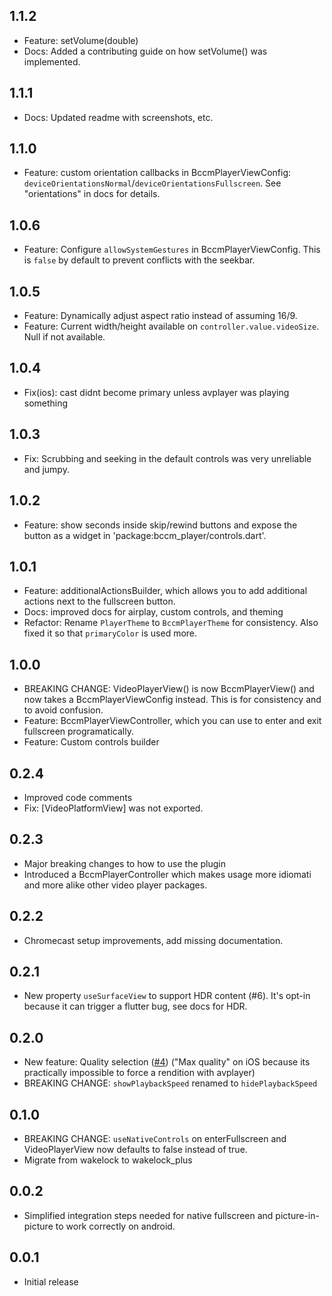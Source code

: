 ## 1.1.2

- Feature: setVolume(double)
- Docs: Added a contributing guide on how setVolume() was implemented.

## 1.1.1

- Docs: Updated readme with screenshots, etc.

## 1.1.0

- Feature: custom orientation callbacks in BccmPlayerViewConfig: `deviceOrientationsNormal`/`deviceOrientationsFullscreen`. See "orientations" in docs for details.

## 1.0.6

- Feature: Configure `allowSystemGestures` in BccmPlayerViewConfig. This is `false` by default to prevent conflicts with the seekbar.

## 1.0.5

- Feature: Dynamically adjust aspect ratio instead of assuming 16/9.
- Feature: Current width/height available on `controller.value.videoSize`. Null if not available.

## 1.0.4

- Fix(ios): cast didnt become primary unless avplayer was playing something

## 1.0.3

- Fix: Scrubbing and seeking in the default controls was very unreliable and jumpy.

## 1.0.2

- Feature: show seconds inside skip/rewind buttons and expose the button as a widget in 'package:bccm_player/controls.dart'.

## 1.0.1

- Feature: additionalActionsBuilder, which allows you to add additional actions next to the fullscreen button.
- Docs: improved docs for airplay, custom controls, and theming
- Refactor: Rename `PlayerTheme` to `BccmPlayerTheme` for consistency. Also fixed it so that `primaryColor` is used more.

## 1.0.0

- BREAKING CHANGE: VideoPlayerView() is now BccmPlayerView() and now takes a BccmPlayerViewConfig instead. This is for consistency and to avoid confusion.
- Feature: BccmPlayerViewController, which you can use to enter and exit fullscreen programatically.
- Feature: Custom controls builder

## 0.2.4

- Improved code comments
- Fix: [VideoPlatformView] was not exported.

## 0.2.3

- Major breaking changes to how to use the plugin
- Introduced a BccmPlayerController which makes usage more idiomati and more alike other video player packages.

## 0.2.2

- Chromecast setup improvements, add missing documentation.

## 0.2.1

- New property `useSurfaceView` to support HDR content (#6). It's opt-in because it can trigger a flutter bug, see docs for HDR.

## 0.2.0

- New feature: Quality selection ([#4](https://github.com/bcc-code/bccm-player/pull/4)) ("Max quality" on iOS because its practically impossible to force a rendition with avplayer)
- BREAKING CHANGE: `showPlaybackSpeed` renamed to `hidePlaybackSpeed`

## 0.1.0

- BREAKING CHANGE: `useNativeControls` on enterFullscreen and VideoPlayerView now defaults to false instead of true.
- Migrate from wakelock to wakelock_plus

## 0.0.2

- Simplified integration steps needed for native fullscreen and picture-in-picture to work correctly on android.

## 0.0.1

- Initial release
